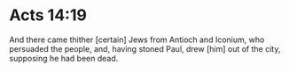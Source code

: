 # Acts 14:19

And there came thither [certain] Jews from Antioch and Iconium, who persuaded the people, and, having stoned Paul, drew [him] out of the city, supposing he had been dead.